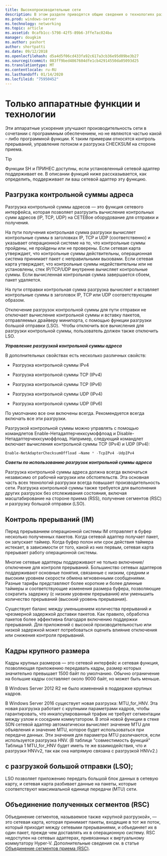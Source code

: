 ```yaml
---
title: Высокопроизводительные сети
description: В этом разделе приводятся общие сведения о технологиях разгрузки и оптимизации в Windows Server 2016, а также ссылки на дополнительные рекомендации по этим технологиям.
ms.prod: windows-server
ms.technology: networking
ms.topic: article
ms.assetid: 0cafb1cc-5798-42f5-89b6-3ffe7ac024ba
manager: dougkim
ms.author: pashort
author: shortpatti
ms.date: 09/12/2018
ms.openlocfilehash: d5a4d5f06cd433fa92c617a3cb36e95d09be3b27
ms.sourcegitcommit: 083ff9bed4867604dfe1cb42914550da05093d25
ms.translationtype: MT
ms.contentlocale: ru-RU
ms.lasthandoff: 01/14/2020
ms.locfileid: "75950452"
---
```

# <a name="hardware-only-ho-features-and-technologies"></a>Только аппаратные функции и технологии

Эти аппаратные ускорения улучшают производительность сети в сочетании с программным обеспечением, но не являются частью какой – либо программной функции. К таким примерам относятся контроль прерываний, управление потоком и разгрузка CHECKSUM на стороне приема.

>[!TIP]
>Функции SH и ПРИНЕС доступны, если установленный сетевой адаптер поддерживает ее. В описании функций ниже рассказывается, как определить, поддерживает ли ваш сетевой адаптер эту функцию.

## <a name="address-checksum-offload"></a>Разгрузка контрольной суммы адреса

Разгрузка контрольной суммы адресов — это функция сетевого интерфейса, которая позволяет разгрузить вычисление контрольных сумм адресов (IP, TCP, UDP) на СЕТЕВое оборудование для отправки и получения.

На пути получения контрольная сумма разгрузки вычисляет контрольные суммы в заголовках IP, TCP и UDP (соответственно) и указывает операционной системе на то, что контрольные суммы пройдены, не пройдены или не проверены. Если сетевая карта утверждает, что контрольные суммы действительны, операционная система принимает пакет с неправильными вызовами. Если сетевая карта утверждает, что контрольные суммы недействительны или не установлены, стек IP/TCP/UDP внутренне вычисляет контрольные суммы. Если вычисленная контрольная сумма завершается сбоем, пакет удаляется.

На пути отправки контрольная сумма разгрузка вычисляет и вставляет контрольные суммы в заголовок IP, TCP или UDP соответствующим образом.

Отключение разгрузок контрольной суммы для пути отправки не отключает вычисление контрольной суммы и вставку пакетов, отправляемых драйверу минипорта, с помощью функции разгрузки большой отправки (LSO).  Чтобы отключить все вычисления для разгрузки контрольной суммы, пользователь должен также отключить LSO.

_**Управление разгрузкой контрольной суммы адреса**_

В дополнительных свойствах есть несколько различных свойств:

-   Разгрузка контрольной суммы IPv4

-   Разгрузка контрольной суммы TCP (IPv4)

-   Разгрузка контрольной суммы TCP (IPv6)

-   Разгрузка контрольной суммы UDP (IPv4)

-   Разгрузка контрольной суммы UDP (IPv6)

По умолчанию все они включены всегда. Рекомендуется всегда включать все эти разгрузки.

Разгрузкой контрольной суммы можно управлять с помощью командлетов Enable-Нетадаптерчекксумоффлоад и Disable-Нетадаптерчекксумоффлоад. Например, следующий командлет включает вычисления контрольной суммы TCP (IPv4) и UDP (IPv4):

```PowerShell
Enable-NetAdapterChecksumOffload –Name * -TcpIPv4 -UdpIPv4
```

_**Советы по использованию разгрузок контрольной суммы адреса**_

Разгрузка контрольной суммы адреса должна всегда включаться независимо от рабочей нагрузки или обстоятельств. Эта основная часть всех технологий разгрузки всегда повышает производительность сети. Разгрузка контрольной суммы также требуется для выполнения других разгрузок без отслеживания состояния, включая масштабирование на стороне приема (RSS), получение сегментов (RSC) и разгрузку большой отправки (LSO).

## <a name="interrupt-moderation-im"></a>Контроль прерываний (IM)

Перед прерыванием операционной системы IM отправляет в буфер несколько полученных пакетов. Когда сетевой адаптер получает пакет, он запускает таймер. Когда буфер полон или срок действия таймера истекает, в зависимости от того, какой из них первым, сетевая карта прерывает работу операционной системы. 

Многие сетевые адаптеры поддерживают не только включение/отключение для контроля прерываний. Большинство сетевых адаптеров поддерживают основные понятия, связанные с низким, средним и высоким уровнем скорости обмена мгновенными сообщениями. Разные тарифы представляют более короткие и более длинные таймеры и соответствующие изменения размера буфера, позволяющие сократить задержку (с низким уровнем прерывания) или уменьшить количество прерываний (высокий уровень прерывания).

Существует баланс между уменьшением количества прерываний и чрезмерной задержкой доставки пакетов. Как правило, обработка пакетов более эффективна благодаря включению поддержки прерываний. Для приложений с высокой производительностью или низкой задержкой может потребоваться оценить влияние отключения или снижения контроля прерываний.

## <a name="jumbo-frames"></a>Кадры крупного размера

Кадры крупных размеров — это сетевой интерфейс и сетевая функция, позволяющая приложению передавать кадры, размер которых значительно превышает 1500 байт по умолчанию. Обычно ограничение на большие кадры составляет около 9000 байт, но может быть меньше.

В Windows Server 2012 R2 не было изменений в поддержке крупных кадров.

В Windows Server 2016 существует новая разгрузка: MTU_for_HNV. Эта новая разгрузка работает с крупными параметрами кадров, чтобы гарантировать, что инкапсулированный трафик не требует сегментации между узлом и соседним коммутатором. В этой новой функции в стеке SDN сетевой адаптер автоматически вычисляет значение MTU для объявления и значение MTU, которое будет использоваться при передаче данных. Эти значения для параметра MTU различаются, если используется разгрузка HNV. (В таблице "совместимость функций" Таблица 1 MTU_for_HNV будет иметь те же взаимодействия, что и разгрузки HNVv2, так как она напрямую связана с разгрузкой HNVv2.)

## <a name="large-send-offload-lso"></a>с разгрузкой большой отправки (LSO);

LSO позволяет приложению передать большой блок данных в сетевую карту, и сетевая карта разбивает данные на пакеты, которые соответствуют максимальной единице передачи (MTU) сети.

## <a name="receive-segment-coalescing-rsc"></a>Объединение полученных сегментов (RSC)

Объединение сегментов, называемое также «крупной разгрузкой», — это сетевая карта, которая принимает пакеты, входящие в тот же поток, который приходит между сетевыми прерываниями, и объединяет их в один пакет, прежде чем доставлять их в операционную систему. RSC недоступен на сетевых адаптерах, привязанных к виртуальному коммутатору Hyper-V. Дополнительные сведения см. в статье [Объединение сегментов приема (RSC)](https://docs.microsoft.com/windows-server/networking/technologies/hpn/rsc-in-the-vswitch).
